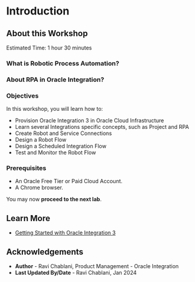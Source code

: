 # Introduction

## About this Workshop

Estimated Time: 1 hour 30 minutes


### What is Robotic Process Automation?


### About RPA in Oracle Integration?

### Objectives

In this workshop, you will learn how to:

* Provision Oracle Integration 3 in Oracle Cloud Infrastructure
* Learn several Integrations specific concepts, such as Project and RPA
* Create Robot and Service Connections
* Design a Robot Flow
* Design a Scheduled Integration Flow
* Test and Monitor the Robot Flow

### Prerequisites

* An Oracle Free Tier or Paid Cloud Account.
* A Chrome browser.

You may now **proceed to the next lab**.

## Learn More

* [Getting Started with Oracle Integration 3](https://docs.oracle.com/en/cloud/paas/application-integration/index.html)

## Acknowledgements

* **Author** - Ravi Chablani, Product Management - Oracle Integration
* **Last Updated By/Date** - Ravi Chablani, Jan 2024
